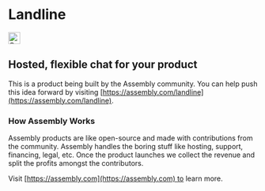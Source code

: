 # Landline

<a href="https://assembly.com/landline/bounties?utm_campaign=assemblage&utm_source=landline&utm_medium=repo_badge"><img src="https://asm-badger.herokuapp.com/landline/badges/tasks.svg" height="24px" alt="Open Tasks" /></a>

## Hosted, flexible chat for your product

This is a product being built by the Assembly community. You can help push this idea forward by visiting [https://assembly.com/landline](https://assembly.com/landline).

### How Assembly Works

Assembly products are like open-source and made with contributions from the community. Assembly handles the boring stuff like hosting, support, financing, legal, etc. Once the product launches we collect the revenue and split the profits amongst the contributors.

Visit [https://assembly.com](https://assembly.com) to learn more.
